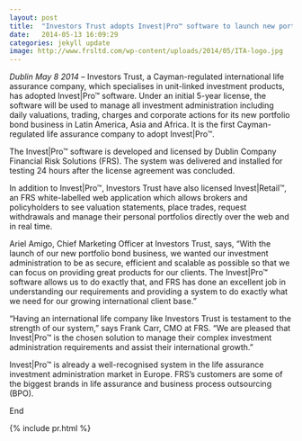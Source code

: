 ```yaml
---
layout: post
title:  "Investors Trust adopts Invest|Pro™ software to launch new portfolio bond products in Latin America, Asia and Africa"
date:   2014-05-13 16:09:29
categories: jekyll update
image: http://www.frsltd.com/wp-content/uploads/2014/05/ITA-logo.jpg
---
```




*Dublin May 8 2014* – Investors Trust, a Cayman-regulated international life assurance company, which specialises in unit-linked investment products, has adopted Invest|Pro™ software.  Under an initial 5-year license, the software will be used to manage all investment administration including daily valuations, trading, charges and corporate actions for its new portfolio bond business in Latin America, Asia and Africa.  It is the first Cayman-regulated life assurance company to adopt Invest|Pro™.

The Invest|Pro™ software is developed and licensed by Dublin Company Financial Risk Solutions (FRS). The system was delivered and installed for testing 24 hours after the license agreement was concluded.

In addition to Invest|Pro™, Investors Trust have also licensed Invest|Retail™, an FRS white-labelled web application which allows brokers and policyholders to see valuation statements, place trades, request withdrawals and manage their personal portfolios directly over the web and in real time.

Ariel Amigo, Chief Marketing Officer at Investors Trust, says, “With the launch of our new portfolio bond business, we wanted our investment administration to be as secure, efficient and scalable as possible so that we can focus on providing great products for our clients.  The Invest|Pro™ software allows us to do exactly that, and FRS has done an excellent job in understanding our requirements and providing a system to do exactly what we need for our growing international client base.”

“Having an international life company like Investors Trust is testament to the strength of our system,” says Frank Carr, CMO at FRS. “We are pleased that Invest|Pro™ is the chosen solution to manage their complex investment administration requirements and assist their international growth.”

Invest|Pro™ is already a well-recognised system in the life assurance investment administration market in Europe. FRS’s customers are some of the biggest brands in life assurance and business process outsourcing (BPO). 

End
 

{% include pr.html %}